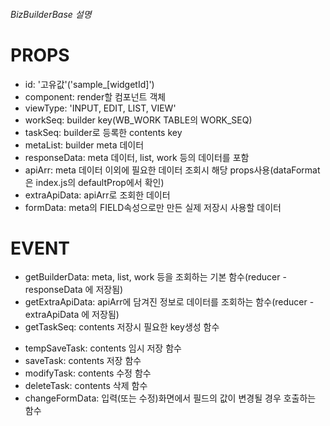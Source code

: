 ###### BizBuilderBase 설명 #####

# PROPS
  - id: '고유값'('sample_[widgetId]')
  - component: render할 컴포넌트 객체
  - viewType: 'INPUT, EDIT, LIST, VIEW'
  - workSeq: builder key(WB_WORK TABLE의 WORK_SEQ)
  - taskSeq: builder로 등록한 contents key
  - metaList: builder meta 데이터
  - responseData: meta 데이터, list, work 등의 데이터를 포함
  - apiArr: meta 데이터 이외에 필요한 데이터 조회시 해당 props사용(dataFormat은 index.js의 defaultProp에서 확인)
  - extraApiData: apiArr로 조회한 데이터
  - formData: meta의 FIELD속성으로만 만든 실제 저장시 사용할 데이터

# EVENT
  - getBuilderData: meta, list, work 등을 조회하는 기본 함수(reducer - responseData 에 저장됨)
  - getExtraApiData: apiArr에 담겨진 정보로 데이터를 조회하는 함수(reducer - extraApiData 에 저장됨)
  - getTaskSeq: contents 저장시 필요한 key생성 함수
  <!-- - saveTempContents: editor, upload, work-selector 등 실시간 저장시 사용하는 함수 -->
  - tempSaveTask: contents 임시 저장 함수
  - saveTask: contents 저장 함수
  - modifyTask: contents 수정 함수
  - deleteTask: contents 삭제 함수
  - changeFormData: 입력(또는 수정)화면에서 필드의 값이 변경될 경우 호출하는 함수